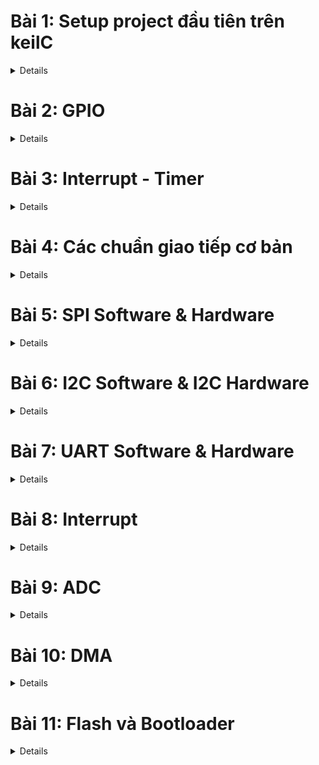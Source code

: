 # Bài 1: Setup project đầu tiên trên keilC

<details>
<summary> Details </summary>

## 1.KeilC

<details>
<summary> Details </summary>

![KeilC](https://github.com/Fakerrrrrrrrrrr/Embedded_in_Automotive/blob/main/Images/KeilC.png)

KeilC (hay được gọi là Keil C hoặc Keil uVision) là một công cụ phát triển phần mềm tích hợp (IDE - Integrated Development Environment) được sử dụng để lập trình và phát triển phần mềm nhúng cho các vi điều khiển. KeilC được phát triển bởi công ty Keil, hiện thuộc sở hữu của ARM Holdings, và thường được sử dụng để lập trình các vi điều khiển dựa trên kiến trúc ARM, đặc biệt là các dòng vi điều khiển 8051 và ARM Cortex.

**Các thành phần chính của KeilC**:

- uVision IDE:<br>
Đây là môi trường phát triển tích hợp, cung cấp giao diện để viết mã, biên dịch chương trình, và gỡ lỗi các ứng dụng nhúng. Nó bao gồm trình biên tập mã nguồn và các công cụ khác giúp lập trình viên dễ dàng quản lý các dự án.
- C Compiler (Trình biên dịch C):<br>
KeilC cung cấp trình biên dịch ngôn ngữ lập trình C/C++, cho phép viết mã chương trình bằng ngôn ngữ C và biên dịch nó thành mã máy cho vi điều khiển.
- Assembler (Trình hợp dịch):<br>
Hỗ trợ viết mã Assembly và biên dịch mã Assembly thành mã máy. Đây là công cụ hữu ích cho các tình huống cần kiểm soát chi tiết phần cứng ở mức thấp.
- Debugger (Trình gỡ lỗi):<br>
KeilC tích hợp trình gỡ lỗi mạnh mẽ, giúp lập trình viên kiểm tra và sửa lỗi chương trình trên mô phỏng hoặc trên phần cứng thực. Trình gỡ lỗi có thể tương tác với các bo mạch thực tế để kiểm tra chương trình trên vi điều khiển.
- Simulator (Trình mô phỏng):<br>
Keil cung cấp công cụ mô phỏng, cho phép lập trình viên kiểm tra các chương trình của họ mà không cần phần cứng thực. Trình mô phỏng có thể mô phỏng các trạng thái và phản ứng của vi điều khiển.

**Các tính năng nổi bật của KeilC**:

- **Hỗ trợ nhiều vi điều khiển**: KeilC hỗ trợ nhiều dòng vi điều khiển, bao gồm các dòng 8051, ARM7, ARM Cortex-M, và các vi điều khiển khác dựa trên kiến trúc ARM.
- **Quản lý dự án**: Hỗ trợ quản lý dự án lớn, cho phép người dùng dễ dàng tổ chức mã nguồn và các tệp tin liên quan.
- **Tích hợp trình biên dịch và gỡ lỗi**: Giúp quá trình phát triển và thử nghiệm chương trình trở nên hiệu quả hơn.
- **Khả năng mô phỏng và gỡ lỗi trên phần cứng**: Đây là tính năng quan trọng giúp lập trình viên có thể kiểm tra chương trình trực tiếp trên vi điều khiển thực tế.

**Ứng dụng của KeilC**:

KeilC thường được sử dụng trong phát triển các ứng dụng nhúng, chẳng hạn như:

- Các hệ thống điều khiển thời gian thực (RTOS).
- Các ứng dụng IoT (Internet of Things) dựa trên vi điều khiển ARM.
- Các dự án phát triển phần mềm cho các thiết bị nhúng như điện thoại, máy tính bảng, hệ thống nhúng công nghiệp, thiết bị y tế, và nhiều hệ thống nhúng khác.

</details>

## 2. Blink Led PC13

<details>
<summary> Details </summary>

![BlinkLedPC13](https://github.com/Fakerrrrrrrrrrr/Embedded_in_Automotive/blob/main/Images/BlinkLedPC13.png)

Trên con vi điều khiển STM32 có các chân A0, A1, A2,... đó là các chân GPIO tổ chức thành các bộ như GPIOA, GPIOB, GPIOC,... mỗi bộ gồm 16 chân là từ chân 0 đến chân 15, các chân có nhiều chức năng, chức năng cơ bản là xuất và nhận điện áp. Ví dụ này xuất ra được điện áp để điều kiển con Led PC13.<br>

Để GPIO hoạt động được cần phải cấp xung clock để GPIO hoạt động. Con vi điều khiển sẽ hoạt động dựa trên giao động được tạo ra bởi thạch anh hay được tạo ra bởi bộ giao động nội.

PC13 có nghĩa là Port ở GPIOC thuộc chân số 13.

Hiện nay thời đại phát triển, mọi con vi điều khiển hầu hết đều có thư viện nên ít khi gặp trường hợp phải code trực tiếp trên thanh ghi. Code bằng thanh ghi chủ yếu để hiểu cách ngoại vi được cấu hình.

- APB2 được cấu hình bởi thanh ghi APB2 peripheral clock enable register (RCC_APB2ENR.)
- Bit IOPCEN điều khiển xung cấp cho GPIOC

![APB2ENR](https://github.com/Fakerrrrrrrrrrr/Embedded_in_Automotive/blob/main/Images/APB2.png)

Các bit từ 0 đến 15 sẽ chịu trách nhiệm cấu hình xung clock cho ngoại vi, bit số 4 là bit IOPCEN để cấu hình cho cái xung clock của GPIOC. Ghi IOPCEN lên 1 là đã cấp xung.

- **Cấu hình chế độ chân GPIO**

Port configuration register low (GPIOx_CRL): cấu hình cho các chân từ 0-7 trong Portx

![GPIOx_CRL](https://github.com/Fakerrrrrrrrrrr/Embedded_in_Automotive/blob/main/Images/GPIOx_CRL.png)

Port configuration register low (GPIOx_CRH): cấu hình cho các chân từ 8-15 trong Portx

![GPIOx_CRH](https://github.com/Fakerrrrrrrrrrr/Embedded_in_Automotive/blob/main/Images/GPIOx_CRH.png)

Mỗi GPIO có 16 chân, mỗi chân được quyết định bởi 4 bit, nên để đủ 16 chân thì cần 64 bit, cấu trúc vi điều khiển chỉ cần 32 bit nên phải chia đôi ra thành 2 thanh ghi CRH và CRL, GPIOx_CRL sẽ cấu hình cho chân từ 0-7, GPIOx_CRH sẽ cấu hình cho chân từ 8-15 (Thay x bằng A,B,C,...).

Ở đây dùng PC13 nên sẽ quan tâm tới CNF13 và MODE13, mỗi phần chứa 2 bit và tùy thuộc giá trị ghi vào 4 bit rw (read write).

![8-15](https://github.com/Fakerrrrrrrrrrr/Embedded_in_Automotive/blob/main/Images/8_15_leg.png)

Code điều khiển PC13 với Mode_11 và CNF_00:
```c
int main(){
  RCC->APB2ENR |= RCC_APB2ENR_IOPCEN| RCC_APB2ENR_IOPAEN;

  GPIOC->CRH |= GPIO_CRH_MODE13_0;  //MODE[1:0] = 11: Output mode, max speed 50 MHz.
  GPIOC->CRH |= GPIO_CRH_MODE13_1;
  GPIOC->CRH &= ~GPIO_CRH_CNF13_0;  //CNF13[1:0] = 00: General purpose output push-pull.
  GPIOC->CRH &= ~GPIO_CRH_CNF13_1;
  while(1){
  
  }
  return 0;
}
```

Port output data register (GPIOx_ODR).
- Gồm 16 bits (ODR0->ODR15) ứng với giá trị logic trên chân tương ứng trong Portx.

```c
int main(){
  RCC->APB2ENR |= RCC_APB2ENR_IOPCEN| RCC_APB2ENR_IOPAEN;

  GPIOC->CRH |= GPIO_CRH_MODE13_0;  //MODE[1:0] = 11: Output mode, max speed 50 MHz.
  GPIOC->CRH |= GPIO_CRH_MODE13_1;
  GPIOC->CRH &= ~GPIO_CRH_CNF13_0;  //CNF13[1:0] = 00: General purpose output push-pull.
  GPIOC->CRH &= ~GPIO_CRH_CNF13_1;
  while(1){
    GPIOC->ODR |= 1<<13;
    delay(10000000);
    GPIOC->ODR &= ~(1<<13);
    delay(10000000);
  }
  return 0;
}
```

Delay();<br>
Hàm delay được tạo bằng cách cho MCU không làm gì trong 1 khoảng thời gian bằng các vòng lặp.
```c
void delay(__IO uint32_t timedelay){
  for(int i = 0; i<timedelay; i++){}
}
```

</details>

## 3. Tổng kết & mở rộng

<details>
<summary> Details </summary>

- Việc code trên thanh ghi  giúp hiểu rõ cách hoạt động chi tiết của từng ngoại vi.
- Hiện nay các hãng sản xuất đều cung cấp bộ thư viện chuẩn cho từng MCU, trong đó các API được phát triển để người dùng dễ tiếp cận hơn.<br>
->> Nên sử dụng thư viện chuẩn để code dễ dàng hơn.

</details>

## 4. Đọc trạng thái nút nhấn để điều khiển Led.

<details>
<summary> Details </summary>

- Pin được chọn là PA0 (ODR: Output Data Register)

![Button_PA0](https://github.com/Fakerrrrrrrrrrr/Embedded_in_Automotive/blob/main/Images/Button_PA0.png)

- Lắp nút nhấn theo kiểu Pull-Up Resistor
- Cấu hình ban đầu trạng thái chân PA0 sẽ là mức 1. PA0 kiểu Input Push Pull.
- Set GPIOA_ODR lên 1. 

```c
RCC->APB2ENR |= RCC_APB2ENR_IOPAEN; //Kich hoat xung clock cap cho GPIOA
											
GPIOA->CRL &= ~GPIO_CRL_MODE0_0; 	//MODE = 00: Intput mode.
GPIOA->CRL &= ~GPIO_CRL_MODE0_1; 
GPIOA->CRL |= GPIO_CRL_CNF0_1;	 //CNF = 10: Input with pull-up / pull-down
GPIOA->CRL &= ~GPIO_CRL_CNF0_0;	       
GPIOA->ODR |= GPIO_ODR_ODR0;
```

Do cấu hình cho chân PA0 nên sẽ là CRL, MODE = 00, CNF = 10, ODR = 1 (pull-up). Thanh ghi ODR là để điều khiển xuất dữ liệu ra thanh ghi đó.

**Đọc trạng thái nhấn nút**

Thanh ghi Input Data Register (IDR):
- Nhận mức tín hiệu tại chân của Port.
- Giá trị nút nhấn tại PA0 = bit IDR0 của PortA.

```c
if( ( GPIOA->IDR & (1<<0) ) == 0 ){
     while((GPIOA->IDR & (1<<0)) == 0);
     // Do something.

     }
```

Đầu tiên nếu nhấn nút thì GPIOA->IDR sẽ bằng 0 sẽ chạy vào trong phần câu điều kiện, còn vòng lặp while để đến khi nào thả nút nhấn đó ra thì mới thực hiện câu lệnh mong muốn để tránh trường hợp thực hiện câu lệnh nhiều lần.

</details>

</details>


# Bài 2: GPIO

<details>
<summary> Details </summary>

## 1. Thư viện STM32F10x Standard Peripherals Firmware Library

<details>
<summary> Details </summary>

Thư viện STM32F10x là thư viện được phát triển cho dòng STM32. Đầy đủ driver cho tất cả các ngoại vi tiêu chuẩn. Thư viện này bao gồm các hàm, cấu trúc dữ liệu và marco được define từ trước để giúp việc cấu hình các ngoại vi đơn giản hơn mà không cần phải vào tới từng thanh ghi đọc các document để xem thanh ghi đó có chức năng gì.

Các bước cấu hình ngoại vi (GPIO)

**Cấp clock cho ngoại vi** (RCC) -> **Cấu hình ngoại vi** (CRH-CRL) -> **Sử dụng ngoại vi** (ODR-IDR)

Cấp xung clock cho GPIO: Sử dụng các API được cung cấp sẵn cho từng Bus. Các ngoại vi trên Bus được cấp xung thông qua việc truyền các tham số vào API. Vì sử dụng led PC13 nên cấp xung cho GPIOC qua Bus APB2.

**Cấp clock cho ngoại vi** :Để cấp xung cho ngoại vi ứng với Bus sẽ có 3 hàm:
```
void RCC_AHBPeriphClockCmd(uint32_t RCC_AHBPeriph, FunctionalState NewState);		//Cấp xung cho ngoại vi với Bus AHB
void RCC_APB2PeriphClockCmd(uint32_t RCC_APB2Periph, FunctionalState NewState);		//Cấp xung cho ngoại vi với Bus APB2
void RCC_APB1PeriphClockCmd(uint32_t RCC_APB1Periph, FunctionalState NewState);		//Cấp xung cho ngoại vi với Bus APB1
```

Cấu hình:
```
void RCC_Config(void){
     RCC_APB2PeriphClockCmd(RCC_APB2Periph_GPIOC, ENABLE);	//Nếu muốn dùng ngoại vi, cấp clock cho các ngoại vi đó dùng toán tử | ví dụ "RCC_APB2Periph_GPIOC| RCC_APB2Periph_GPIOA"
     RCC_APB1PeriphClockCmd(RCC_APB1Periph_TIM2, ENABLE);
}
```

**Cấu hình ngoại vi**: Để cấu hình cho GPIO ta dùng Struct GPIO_InitTypeDef, cụm từ InitTypeDef sẽ dùng chung để cấu hình cho SPI,GPIO,... để cấu hình cho nó với struct có các biến thành viên khác nhau (cũng có thể hiểu là khởi tại kiểu mặc định).<br>
Ở đây GPIO_InitTypeDef sẽ chứa các biến thành viên như là GPIO_Pin (Chọn Pin), GPIO_Mode (Chọn Mode), GPIO_Speed (Tốc độ đáp ứng).
```
void GPIO_config(){
	GPIO_InitTypeDef GPIO_InitStruct;
	
	GPIO_InitStruct.GPIO_Pin = GPIO_Pin_13;			//Nếu muốn dùng nhiều chân thì sử dụng toán tử OR(|) để thiết lập nhiều chân ví dụ "GPIO_Pin_13| GPIO_Pin_14| GPIO_Pin_15" lưu ý nó phải cùng chế độ và trên GPIOC, nếu muốn dùng GPIOA thì ghi đè struct tạo ra.
	GPIO_InitStruct.GPIO_Mode = GPIO_Mode_Out_PP;
	GPIO_InitStruct.GPIO_Speed = GPIO_Speed_50MHz;
	
	GPIO_Init(GPIOC, &GPIO_InitStruct);

	//PA13
	GPIO_InitStruct.GPIO_Pin = GPIO_Pin_13;
	GPIO_InitStruct.GPIO_Mode = GPIO_Mode_IN_FLOATING;
	GPIO_InitStruct.GPIO_Speed = GPIO_Speed_10MHz;

	GPIO_Init(GPIOA, &GPIO_InitStruct);
}
```


</details>

</details>

# Bài 3: Interrupt - Timer

<details>
<summary> Details </summary>


</details>

# Bài 4: Các chuẩn giao tiếp cơ bản

<details>
<summary> Details </summary>


</details>

# Bài 5: SPI Software & Hardware

<details>
<summary> Details </summary>


</details>

# Bài 6: I2C Software & I2C Hardware

<details>
<summary> Details </summary>


</details>

# Bài 7: UART Software & Hardware

<details>
<summary> Details </summary>


</details>

# Bài 8: Interrupt

<details>
<summary> Details </summary>


</details>

# Bài 9: ADC

<details>
<summary> Details </summary>


</details>

# Bài 10: DMA

<details>
<summary> Details </summary>


</details>

# Bài 11: Flash và Bootloader

<details>
<summary> Details </summary>

## 1. Bộ nhớ trong vi điều khiển

<details>
<summary> Details </summary>

### 1. Bộ nhớ RAM (Random Access Memory)

**Đặc điểm**: 
- Tốc độ đọc/ghi nhanh.
- Dữ liệu bị mất khi ngưng cấp nguồn.



### 2. Bộ nhớ Flash
### 3. Bộ nhớ EPROM

</details>

</details>
